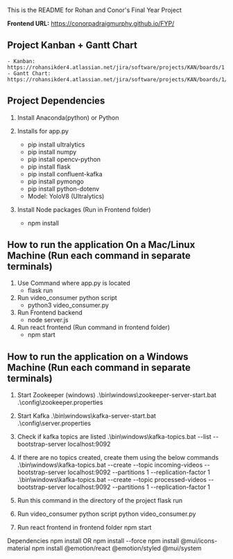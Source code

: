 This is the README for Rohan and Conor's Final Year Project

**Frontend URL:** https://conorpadraigmurphy.github.io/FYP/

## Project Kanban + Gantt Chart

    - Kanban: https://rohansikder4.atlassian.net/jira/software/projects/KAN/boards/1
    - Gantt Chart: https://rohansikder4.atlassian.net/jira/software/projects/KAN/boards/1/timeline

## Project Dependencies

1. Install Anaconda(python) or Python

2. Installs for app.py
   - pip install ultralytics
   - pip install numpy
   - pip install opencv-python
   - pip install flask
   - pip install confluent-kafka
   - pip install pymongo
   - pip install python-dotenv
   - Model: YoloV8 (Ultralytics)

3. Install Node packages (Run in Frontend folder)
   - npm install

## How to run the application On a Mac/Linux Machine (Run each command in separate terminals)

1. Use Command where app.py is located
   - flask run
2. Run video_consumer python script
   - python3 video_consumer.py
3. Run Frontend backend
   - node server.js
4. Run react frontend (Run command in frontend folder)
   - npm start

## How to run the application on a Windows Machine (Run each command in separate terminals)

1. Start Zookeeper (windows)
   .\bin\windows\zookeeper-server-start.bat .\config\zookeeper.properties

2. Start Kafka
   .\bin\windows\kafka-server-start.bat .\config\server.properties

3. Check if kafka topics are listed
   .\bin\windows\kafka-topics.bat --list --bootstrap-server localhost:9092

4. If there are no topics created, create them using the below commands
   .\bin\windows\kafka-topics.bat --create --topic incoming-videos --bootstrap-server localhost:9092 --partitions 1 --replication-factor 1
   .\bin\windows\kafka-topics.bat --create --topic processed-videos --bootstrap-server localhost:9092 --partitions 1 --replication-factor 1

5. Run this command in the directory of the project
   flask run

6. Run video_consumer python script
   python video_consumer.py

7. Run react frontend in frontend folder
   npm start

Dependencies
npm install OR npm install --force
npm install @mui/icons-material
npm install @emotion/react @emotion/styled @mui/system
